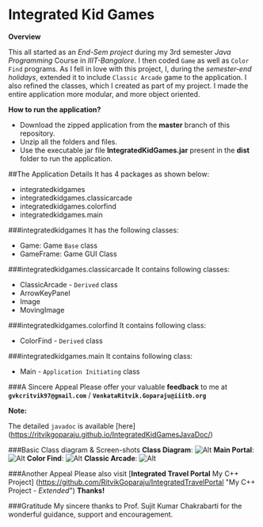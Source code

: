 # Integrated Kid Games
**Overview**

This all started as an *End-Sem project* during my 3rd semester *Java Programming* Course in *IIIT-Bangalore*. I then coded `Game` as well as `Color Find` programs. As I fell in love with this project, I, during the *semester-end holidays*, extended it to include `Classic Arcade` game to the application. I also refined the classes, which I created as part of my project. I made the entire application more modular, and more object oriented.

**How to run the application?**

- Download the zipped application from the **master** branch of this repository.
- Unzip all the folders and files. 
- Use the executable jar file **IntegratedKidGames.jar** present in the **dist** folder to run the application.

##The Application Details
It has 4 packages as shown below:

- integratedkidgames
- integratedkidgames.classicarcade
- integratedkidgames.colorfind
- integratedkidgames.main

###integratedkidgames
It has the following classes:

- Game: Game `Base` class
- GameFrame: Game GUI Class

###integratedkidgames.classicarcade
It contains following classes:

- ClassicArcade - `Derived` class
- ArrowKeyPanel
- Image
- MovingImage

###integratedkidgames.colorfind
It contains following class:

- ColorFind - `Derived` class

###integratedkidgames.main
It contains following class:

- Main - `Application Initiating` class

###A Sincere Appeal
Please offer your valuable **feedback** to me at **`gvkcritvik97@gmail.com`** / **`VenkataRitvik.Goparaju@iiitb.org`**

**Note:**

The detailed `javadoc` is available [here] (https://ritvikgoparaju.github.io/IntegratedKidGamesJavaDoc/)

###Basic Class diagram & Screen-shots
**Class Diagram**: ![Alt](https://ritvikgoparaju.github.io/IntegratedKidGamesJavaDoc/images-for-javadoc/classdiagram.jpg "Class Diagram")
**Main Portal**: ![Alt](https://ritvikgoparaju.github.io/IntegratedKidGamesJavaDoc/images-for-javadoc/main.jpg "Main")
**Color Find**: ![Alt](https://ritvikgoparaju.github.io/IntegratedKidGamesJavaDoc/images-for-javadoc/colorfind.jpg "Color Find")
**Classic Arcade**: ![Alt](https://ritvikgoparaju.github.io/IntegratedKidGamesJavaDoc/images-for-javadoc/classicarcade.jpg "Classic Arcade")

###Another Appeal
Please also visit [**Integrated Travel Portal** My C++ Project] (https://github.com/RitvikGoparaju/IntegratedTravelPortal "My C++ Project - *Extended*") **Thanks!**

###Gratitude
My sincere thanks to Prof. Sujit Kumar Chakrabarti for the wonderful guidance, support and encouragement.
